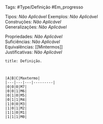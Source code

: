 Tags: #Type/Definição #Em_progresso

Tipos: _Não Aplicável_ 
Exemplos: _Não Aplicável_  
Construções: _Não Aplicável_  
Generalizações: _Não Aplicável_

Propriedades: _Não Aplicável_  
Suficiências: _Não Aplicável_  
Equivalências: [[Mintermos]]  
Justificativas: _Não Aplicável_

```ad-abstract
title: Definição.



|A|B|C|Maxtermo|
|---|---|---|---------|
|0|0|0|M7|
|0|0|1|M6|
|0|1|0|M5|
|0|1|1|M4|
|1|0|0|M3|
|1|0|1|M2|
|1|1|0|M1|
|1|1|1|M0|
```
